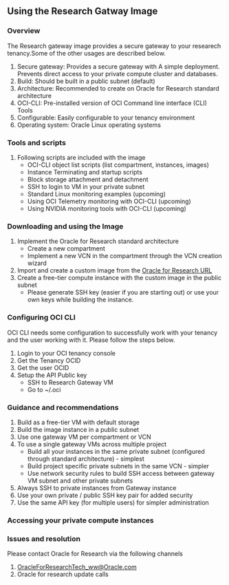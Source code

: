 ## Using the Research Gatway Image

### Overview
The Research gateway image provides a secure gateway to your researech tenancy.Some of the other usages are described below.
1. Secure gateway: Provides a secure gateway with A simple deployment. Prevents direct access to your private compute cluster and databases. 
2. Build: Should be built in a public subnet (default)
3. Architecture: Recommended to create on Oracle for Research standard architecture
4. OCI-CLI: Pre-installed version of OCI Command line interface (CLI) Tools
5. Configurable: Easily configurable to your tenancy environment
6. Operating system: Oracle Linux operating systems

### Tools and scripts 
1. Following scripts are included with the image
   * OCI-CLI object list scripts (list compartment, instances, images)
   * Instance Terminating and startup scripts
   * Block storage attachment and detachment
   * SSH to login to VM in your private subnet
   * Standard Linux monitoring examples (upcoming)
   * Using OCI Telemetry monitoring with OCI-CLI (upcoming)
   * Using NVIDIA monitoring tools with OCI-CLI (upcoming)

### Downloading and using the Image
1. Implement the Oracle for Research standard architecture
   * Create a new compartment
   * Implement a new VCN in the compartment through the VCN creation wizard
2. Import and create a custom image from the [Oracle for Research URL]()
3. Create a free-tier compute instance with the custom image in the public subnet
   * Please generate SSH key (easier if you are starting out) or use your own keys while building the instance.

### Configuring OCI CLI
OCI CLI needs some configuration to successfully work with your tenancy and the user working with it. Please follow the steps below.
1. Login to your OCI tenancy console
2. Get the Tenancy OCID
3. Get the user OCID
4. Setup the API Public key
   * SSH to Research Gateway VM
   * Go to ~/.oci

### Guidance and recommendations
1. Build as a free-tier VM with default storage
2. Build the image instance in a public subnet
3. Use one gateway VM per compartment or VCN
4. To use a single gateway VMs across multiple project
   * Build all your instances in the same private subnet (configured through standard architecture) - simplest
   * Build project specific private subnets in the same VCN - simpler
   * Use network security rules to build SSH access between gateway VM subnet and other private subnets
5. Always SSH to private instances from Gateway instance
6. Use your own private / public SSH key pair for added security
7. Use the same API key (for multiple users) for simpler administration

### Accessing your private compute instances 

### Issues and resolution
Please contact Oracle for Research via the following channels 
1. OracleForResearchTech_ww@Oracle.com
2. Oracle for research update calls

